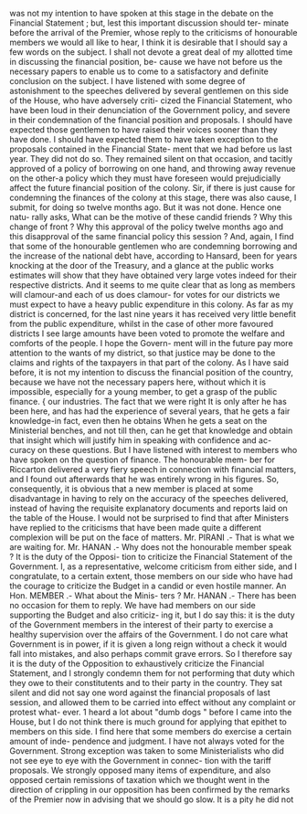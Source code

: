 was not my intention to have spoken at this stage in the debate on the Financial Statement ; but, lest this important discussion should ter- minate before the arrival of the Premier, whose reply to the criticisms of honourable members we would all like to hear, I think it is desirable that I should say a few words on the subject. I shall not devote a great deal of my allotted time in discussing the financial position, be- cause we have not before us the necessary papers to enable us to come to a satisfactory and definite conclusion on the subject. I have listened with some degree of astonishment to the speeches delivered by several gentlemen on this side of the House, who have adversely criti- cized the Financial Statement, who have been loud in their denunciation of the Government policy, and severe in their condemnation of the financial position and proposals. I should have expected those gentlemen to have raised their voices sooner than they have done. I should have expected them to have taken exception to the proposals contained in the Financial State- ment that we had before us last year. They did not do so. They remained silent on that occasion, and tacitly approved of a policy of borrowing on one hand, and throwing away revenue on the other-a policy which they must have foreseen would prejudicially affect the future financial position of the colony. Sir, if there is just cause for condemning the finances of the colony at this stage, there was also cause, I submit, for doing so twelve months ago. But it was not done. Hence one natu- rally asks, What can be the motive of these candid friends ? Why this change of front ? Why this approval of the policy twelve months ago and this disapproval of the same financial policy this session ? And, again, I find that some of the honourable gentlemen who are condemning borrowing and the increase of the national debt have, according to Hansard, been for years knocking at the door of the Treasury, and a glance at the public works estimates will show that they have obtained very large votes indeed for their respective districts. And it seems to me quite clear that as long as members will clamour-and each of us does clamour- for votes for our districts we must expect to have a heavy public expenditure in this colony. As far as my district is concerned, for the last nine years it has received very little benefit from the public expenditure, whilst in the case of other more favoured districts I see large amounts have been voted to promote the welfare and comforts of the people. I hope the Govern- ment will in the future pay more attention to the wants of my district, so that justice may be done to the claims and rights of the taxpayers in that part of the colony. As I have said before, it is not my intention to discuss the financial position of the country, because we have not the necessary papers here, without which it is impossible, especially for a young member, to get a grasp of the public finance. { our industries. The fact that we were right It is only after he has been here, and has had the experience of several years, that he gets a fair knowledge-in fact, even then he obtains When he gets a seat on the Ministerial benches, and not till then, can he get that knowledge and obtain that insight which will justify him in speaking with confidence and ac- curacy on these questions. But I have listened with interest to members who have spoken on the question of finance. The honourable mem- ber for Riccarton delivered a very fiery speech in connection with financial matters, and I found out afterwards that he was entirely wrong in his figures. So, consequently, it is obvious that a new member is placed at some disadvantage in having to rely on the accuracy of the speeches delivered, instead of having the requisite explanatory documents and reports laid on the table of the House. I would not be surprised to find that after Ministers have replied to the criticisms that have been made quite a different complexion will be put on the face of matters. Mr. PIRANI .- That is what we are waiting for. Mr. HANAN .- Why does not the honourable member speak ? It is the duty of the Opposi- tion to criticize the Financial Statement of the Government. I, as a representative, welcome criticism from either side, and I congratulate, to a certain extent, those members on our side who have had the courage to criticize the Budget in a candid or even hostile manner. An Hon. MEMBER .- What about the Minis- ters ? Mr. HANAN .- There has been no occasion for them to reply. We have had members on our side supporting the Budget and also criticiz- ing it, but I do say this: it is the duty of the Government members in the interest of their party to exercise a healthy supervision over the affairs of the Government. I do not care what Government is in power, if it is given a long reign without a check it would fall into mistakes, and also perhaps commit grave errors. So I therefore say it is the duty of the Opposition to exhaustively criticize the Financial Statement, and I strongly condemn them for not performing that duty which they owe to their constitutents and to their party in the country. They sat silent and did not say one word against the financial proposals of last session, and allowed them to be carried into effect without any complaint or protest what- ever. 1 heard a lot about "dumb dogs " before I came into the House, but I do not think there is much ground for applying that epithet to members on this side. I find here that some members do exercise a certain amount of inde- pendence and judgment. I have not always voted for the Government. Strong exception was taken to some Ministerialists who did not see eye to eye with the Government in connec- tion with the tariff proposals. We strongly opposed many items of expenditure, and also opposed certain remissions of taxation which we thought went in the direction of crippling in our opposition has been confirmed by the remarks of the Premier now in advising that we should go slow. It is a pity he did not 